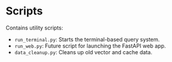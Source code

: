 # Scripts
Contains utility scripts:
- `run_terminal.py`: Starts the terminal-based query system.
- `run_web.py`: Future script for launching the FastAPI web app.
- `data_cleanup.py`: Cleans up old vector and cache data.
